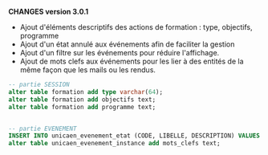 **CHANGES version 3.0.1**

* Ajout d'éléments descriptifs des actions de formation : type, objectifs, programme
* Ajout d'un état annulé aux événements afin de faciliter la gestion 
* Ajout d'un filtre sur les événements pour réduire l'affichage.
* Ajout de mots clefs aux événements pour les lier à des entités de la même façon que les mails ou les rendus.  

```sql
-- partie SESSION
alter table formation add type varchar(64);
alter table formation add objectifs text;
alter table formation add programme text;


-- partie EVENEMENT 
INSERT INTO unicaen_evenement_etat (CODE, LIBELLE, DESCRIPTION) VALUES ('annule', 'Événement dont le traitement a été annulé', null);
alter table unicaen_evenement_instance add mots_clefs text;
```